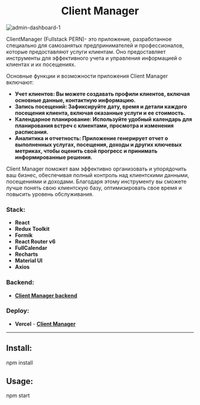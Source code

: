 <h1 align="center">Client Manager</h1>

![admin-dashboard-1](https://github.com/AzamatTash/React-ClientManager-frontend/assets/91409425/cfa4c158-d941-4952-aabf-6bb94c8665ea)


ClientManager (Fullstack PERN)- это приложение, разработанное специально для самозанятых предпринимателей и профессионалов, которые предоставляют услуги клиентам. Оно предоставляет инструменты для эффективного учета и управления информацией о клиентах и их посещениях.

Основные функции и возможности приложения Client Manager включают:

<ul>
  <li>
    <b>Учет клиентов: Вы можете создавать профили клиентов, включая основные данные, контактную информацию.</b>
  </li>
  <li>
    <b>Запись посещений: Зафиксируйте дату, время и детали каждого посещения клиента, включая оказанные услуги и ее стоимость.</b>
  </li>
  <li>
    <b>Календарное планирование: Используйте удобный календарь для планирования встреч с клиентами, просмотра и изменения расписания.</b>
  </li>
  <li>
    <b>Аналитика и отчетность: Приложение генерирует отчет о выполненных услугах, посещения, доходы и других ключевых метриках, чтобы оценить свой прогресс и принимать информированные решения.</b>
  </li>
</ul>

Client Manager поможет вам эффективно организовать и упорядочить ваш бизнес, обеспечивая полный контроль над клиентскими данными, посещениями и доходами. Благодаря этому инструменту вы сможете лучше понять свою клиентскую базу, оптимизировать свое время и повысить уровень обслуживания.

<h3 align="left">Stack:</h3>

<ul>
  <li>
    <b>React</b>
  </li>
  <li>
    <b>Redux Toolkit</b>
  </li>
  <li>
    <b>Formik</b>
  </li>
  <li>
    <b>React Router v6</b>
  </li>
  <li>
    <b>FullCalendar</b>
  </li>
  <li>
    <b>Recharts</b>
  </li>
  <li>
    <b>Material UI</b>
  </li>
  <li>
    <b>Axios</b>
  </li>
</ul>

<h3 align="left">Backend:</h3>

<ul>
  <li>
    <a href="https://github.com/AzamatTash/React-ClientManager-backend"><b>Client Manager backend</b></a>
  </li>
</ul>

<h3 align="left">Deploy:</h3>

<ul>
  <li>
    <b>Vercel</b> -  <a href="react-admin-dashboard-blond.vercel.app/"> <b>Client Manager</b> </a>
  </li>
</ul>

<hr>

<h2>Install:</h2>
<p>npm install</p>

<h2>Usage:</h2>
<p>npm start</p>
